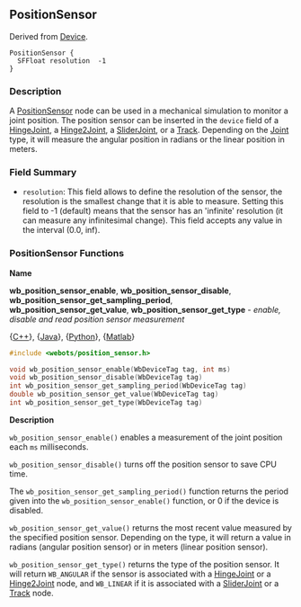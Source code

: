## PositionSensor

Derived from [Device](device.md#device).

```
PositionSensor {
  SFFloat resolution  -1
}
```

### Description

A [PositionSensor](positionsensor.md#positionsensor) node can be used in a
mechanical simulation to monitor a joint position. The position sensor can be
inserted in the `device` field of a [HingeJoint](hingejoint.md#hingejoint), a
[Hinge2Joint](hinge2joint.md#hinge2joint), a
[SliderJoint](sliderjoint.md#sliderjoint), or a [Track](track.md#track).
Depending on the [Joint](joint.md#joint) type, it will measure the angular
position in radians or the linear position in meters.

### Field Summary

- `resolution`: This field allows to define the resolution of the sensor, the
resolution is the smallest change that it is able to measure. Setting this field
to -1 (default) means that the sensor has an 'infinite' resolution (it can
measure any infinitesimal change). This field accepts any value in the interval
(0.0, inf).

### PositionSensor Functions

**Name** <a name="wb_position_sensor_get_value"/>

**wb\_position\_sensor\_enable**, **wb\_position\_sensor\_disable**, **wb\_position\_sensor\_get\_sampling\_period**, **wb\_position\_sensor\_get\_value**, **wb\_position\_sensor\_get\_type** - *enable, disable and read position sensor measurement*

{[C++](cpp-api.md#cpp_position_sensor)}, {[Java](java-api.md#java_position_sensor)}, {[Python](python-api.md#python_position_sensor)}, {[Matlab](matlab-api.md#matlab_position_sensor)}

``` c
#include <webots/position_sensor.h>

void wb_position_sensor_enable(WbDeviceTag tag, int ms)
void wb_position_sensor_disable(WbDeviceTag tag)
int wb_position_sensor_get_sampling_period(WbDeviceTag tag)
double wb_position_sensor_get_value(WbDeviceTag tag)
int wb_position_sensor_get_type(WbDeviceTag tag)
```

**Description**

`wb_position_sensor_enable()` enables a measurement of the joint position each
`ms` milliseconds.

`wb_position_sensor_disable()` turns off the position sensor to save CPU time.

The `wb_position_sensor_get_sampling_period()` function returns the period given
into the `wb_position_sensor_enable()` function, or 0 if the device is disabled.

`wb_position_sensor_get_value()` returns the most recent value measured by the
specified position sensor. Depending on the type, it will return a value in
radians (angular position sensor) or in meters (linear position sensor).

`wb_position_sensor_get_type()` returns the type of the position sensor. It will
return `WB_ANGULAR` if the sensor is associated with a
[HingeJoint](hingejoint.md#hingejoint) or a
[Hinge2Joint](hinge2joint.md#hinge2joint) node, and `WB_LINEAR` if it is
associated with a [SliderJoint](sliderjoint.md#sliderjoint) or a
[Track](track.md#track) node.

